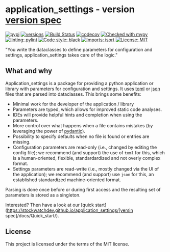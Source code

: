 # application_settings - version [version spec]

[![pypi](https://img.shields.io/pypi/v/application-settings.svg)](https://pypi.python.org/pypi/application-settings)
[![versions](https://img.shields.io/pypi/pyversions/application-settings.svg)](https://github.com/StockwatchDev/application_settings)
[![Build Status](https://github.com/StockwatchDev/application_settings/actions/workflows/merge_checks.yml/badge.svg?branch=develop)](https://github.com/StockwatchDev/application_settings/actions)
[![codecov](https://codecov.io/gh/StockwatchDev/application_settings/branch/develop/graph/badge.svg)](https://app.codecov.io/gh/StockwatchDev/application_settings)
[![Checked with mypy](http://www.mypy-lang.org/static/mypy_badge.svg)](http://mypy-lang.org/)
[![linting: pylint](https://img.shields.io/badge/linting-pylint-yellowgreen)](https://github.com/PyCQA/pylint)
[![Code style: black](https://img.shields.io/badge/code%20style-black-000000.svg)](https://github.com/psf/black)
[![Imports: isort](https://img.shields.io/badge/%20imports-isort-%231674b1?style=flat&labelColor=ef8336)](https://pycqa.github.io/isort/)
[![License: MIT](https://img.shields.io/badge/License-MIT-yellow.svg)](https://opensource.org/licenses/MIT)

"You write the dataclasses to define parameters for configuration and settings, 
application\_settings takes care of the logic."

## What and why

Application\_settings is a package for providing a python application or library with
parameters for configuration and settings. It uses [toml](https://toml.io/en/) or 
[json](https://www.json.org/) files that are parsed
into dataclasses. This brings some benefits:

- Minimal work for the developer of the application / library
- Parameters are typed, which allows for improved static code analyses.
- IDEs will provide helpful hints and completion when using the parameters.
- More control over what happens when a file contains mistakes
  (by leveraging the power of [pydantic](https://docs.pydantic.dev/)).
- Possibility to specify defaults when no file is found or entries are missing.
- Configuration parameters are read-only (i.e., changed by editing the config file); we
  recommend (and support) the use of `toml` for this, which is a human-oriented,
  flexible, standardardized and not overly complex format.
- Settings parameters are read-write (i.e., mostly changed via the UI of the
  application); we recommend (and support) use `json` for this, an established
  standardized machine-oriented format.

Parsing is done once before or during first access and the resulting set of parameters is
stored as a singleton.

Interested? Then have a look at our
[quick start](https://stockwatchdev.github.io/application_settings/[versin spec]/docs/Quick_start/).

[//]: # (Change link to published quick start)

## License

This project is licensed under the terms of the MIT license.

[version spec]: develop